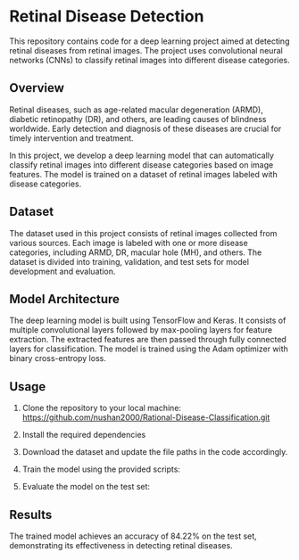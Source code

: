 # Retinal Disease Detection

This repository contains code for a deep learning project aimed at detecting retinal diseases from retinal images. The project uses convolutional neural networks (CNNs) to classify retinal images into different disease categories.

## Overview

Retinal diseases, such as age-related macular degeneration (ARMD), diabetic retinopathy (DR), and others, are leading causes of blindness worldwide. Early detection and diagnosis of these diseases are crucial for timely intervention and treatment.

In this project, we develop a deep learning model that can automatically classify retinal images into different disease categories based on image features. The model is trained on a dataset of retinal images labeled with disease categories.

## Dataset

The dataset used in this project consists of retinal images collected from various sources. Each image is labeled with one or more disease categories, including ARMD, DR, macular hole (MH), and others. The dataset is divided into training, validation, and test sets for model development and evaluation.

## Model Architecture

The deep learning model is built using TensorFlow and Keras. It consists of multiple convolutional layers followed by max-pooling layers for feature extraction. The extracted features are then passed through fully connected layers for classification. The model is trained using the Adam optimizer with binary cross-entropy loss.

## Usage

1. Clone the repository to your local machine:
https://github.com/nushan2000/Rational-Disease-Classification.git

2. Install the required dependencies
3. Download the dataset and update the file paths in the code accordingly.
4. Train the model using the provided scripts:
5. Evaluate the model on the test set:

## Results

The trained model achieves an accuracy of 84.22% on the test set, demonstrating its effectiveness in detecting retinal diseases.
